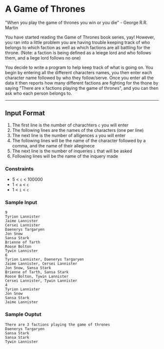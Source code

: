# A Game of Thrones

"When you play the game of thrones you win or you die" - George R.R. Martin

You have started reading the Game of Thrones book series, yay! However, you ran into a little problem
you are having trouble keeping track of who belongs to which faction as well as which factions 
are all battling for the throne. (Note: a faction is being defined as a leiege lord and who follows them, and a liege lord follows no one)

You decide to write a program to help keep track of what is going on. You begin by entering all the 
different characters names, you then enter each character name followed by who they follow/serve.
Once you enter all the data it then reports how many different factions are fighting for the thone by saying 
"There are x factions playing the game of thrones", and you can then ask who each person belongs to. 


------------------------

## Input Format
1. The first line is the number of charachters `c` you will enter
2. The following lines are the names of the characters (one per line)
3. The next line is the number of alligences `a` you will enter
4. The following lines will be the name of the character followed by a comma, and the name of their alleginece
5. The next line is the number of inqueries `i` that will be asked
6. Following lines will be the name of the inquery made

### Constraints
- 5 < `c` < 100000
- 1 < `a` < `c`
- 1 < `i` < `c`

### Sample Input
	9
	Tyrion Lannister
	Jaime Lannister
	Cersei Lannister
	Daenerys Targaryen
	Jon Snow
	Sansa Stark
	Brienne of Tarth
	Roose Bolton
	Tywin Lannister	
	6
	Tyrion Lannister, Daenerys Targaryen
	Jaime Lannister, Cersei Lannister
	Jon Snow, Sansa Stark
	Brienne of Tarth, Sansa Stark
	Roose Bolton, Tywin Lannister
	Cersei Lannister, Tywin Lannister
	4
	Tyrion Lannister
	Jon Snow
	Sansa Stark
	Jaime Lannister

### Sample Ouptut
	There are 3 factions playing the game of thrones
	Daenerys Targaryen
	Sansa Stark
	Sansa Stark
	Tywin Lannister
